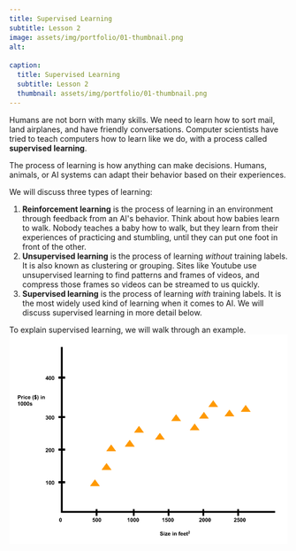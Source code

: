 ```yaml
---
title: Supervised Learning
subtitle: Lesson 2
image: assets/img/portfolio/01-thumbnail.png
alt: 

caption:
  title: Supervised Learning
  subtitle: Lesson 2
  thumbnail: assets/img/portfolio/01-thumbnail.png
---
```

Humans are not born with many skills. We need to learn how to sort mail, land airplanes, and have friendly conversations. Computer scientists have tried to teach computers how to learn like we do, with a process called **supervised learning**.

The process of learning is how anything can make decisions. Humans, animals, or AI systems can adapt their behavior based on their experiences.

We will discuss three types of learning:
1. **Reinforcement learning** is the process of learning in an environment through feedback from an AI's behavior. Think about how babies learn to walk. Nobody teaches a baby how to walk, but they learn from their experiences of practicing and stumbling, until they can put one foot in front of the other. 
2. **Unsupervised learning** is the process of learning *without* training labels. It is also known as clustering or grouping. Sites like Youtube use unsupervised learning to find patterns and frames of videos, and compress those frames so videos can be streamed to us quickly. 
3. **Supervised learning** is the process of learning *with* training labels. It is the most widely used kind of learning when it comes to AI. We will discuss supervised learning in more detail below.

To explain supervised learning, we will walk through an example.
![alt text](https://github.com/mlphs/mlphs.github.io/blob/master/assets/img/portfolio/project2/housing-regression.png?raw=true)
